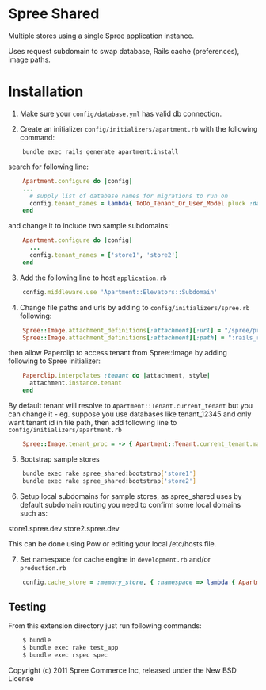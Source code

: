 Spree Shared
============

Multiple stores using a single Spree application instance.

Uses request subdomain to swap database, Rails cache (preferences), image paths.

Installation
============

1. Make sure your `config/database.yml` has valid db connection.

2. Create an initializer `config/initializers/apartment.rb` with the following command:

````shell
    bundle exec rails generate apartment:install
````

   search for following line:

````ruby
    Apartment.configure do |config|
    ...
      # supply list of database names for migrations to run on
      config.tenant_names = lambda{ ToDo_Tenant_Or_User_Model.pluck :database }
    end
````

   and change it to include two sample subdomains:

````ruby
    Apartment.configure do |config|
      ...
      config.tenant_names = ['store1', 'store2']
    end
````

3. Add the following line to host `application.rb`

````ruby
    config.middleware.use 'Apartment::Elevators::Subdomain'
````

4. Change file paths and urls by adding to `config/initializers/spree.rb` following:

````ruby
    Spree::Image.attachment_definitions[:attachment][:url] = "/spree/products/:tenant/:id/:style/:basename.:extension"
    Spree::Image.attachment_definitions[:attachment][:path] = ":rails_root/public/spree/products/:tenant/:id/:style/:basename.:extension"
````

   then allow Paperclip to access tenant from Spree::Image by adding following to Spree initializer:

````ruby
    Paperclip.interpolates :tenant do |attachment, style|
      attachment.instance.tenant
    end
````

   By default tenant will resolve to `Apartment::Tenant.current_tenant` but you can change it -
   eg. suppose you use databases like tenant_12345 and only want tenant id in file path,
   then add following line to `config/initializers/apartment.rb`

````ruby
    Spree::Image.tenant_proc = -> { Apartment::Tenant.current_tenant.match(/(\d+)/)[1] }
````

5. Bootstrap sample stores

````bash
    bundle exec rake spree_shared:bootstrap['store1']
    bundle exec rake spree_shared:bootstrap['store2']
````

6. Setup local subdomains for sample stores, as spree_shared uses by default subdomain routing you need to confirm some local domains such as:

store1.spree.dev
store2.spree.dev

This can be done using Pow or editing your local /etc/hosts file.


7. Set namespace for cache engine in `development.rb` and/or `production.rb`

````ruby
    config.cache_store = :memory_store, { :namespace => lambda { Apartment::Tenant.current_tenant } }
````



Testing
-------

From this extension directory just run following commands:

````bash
    $ bundle
    $ bundle exec rake test_app
    $ bundle exec rspec spec
````

Copyright (c) 2011 Spree Commerce Inc, released under the New BSD License
